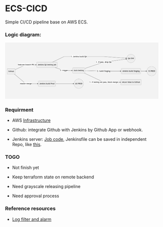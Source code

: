 # ECS-CICD

Simple CI/CD pipeline base on AWS ECS.

### Logic diagram:

![This is an image](diagram/diagram.png)

### Requirment

- AWS [Infrastructure](Infrastructure/terraform/)

- Github: integrate Github with Jenkins by Github App or webhook.

- Jenkins server: [Job code](CICD/qa_testing.groovy), Jenkinsfile can be saved in independent Repo, like [this](example/Jenkinsfile).

### TOGO

- Not finish yet

- Keep terraform state on remote backend

- Need grayscale releasing pipeline

- Need approval process

### Reference resources

- [Log filter and alarm](https://github.com/terraform-aws-modules/terraform-aws-cloudwatch/tree/master/examples/complete-log-metric-filter-and-alarm)